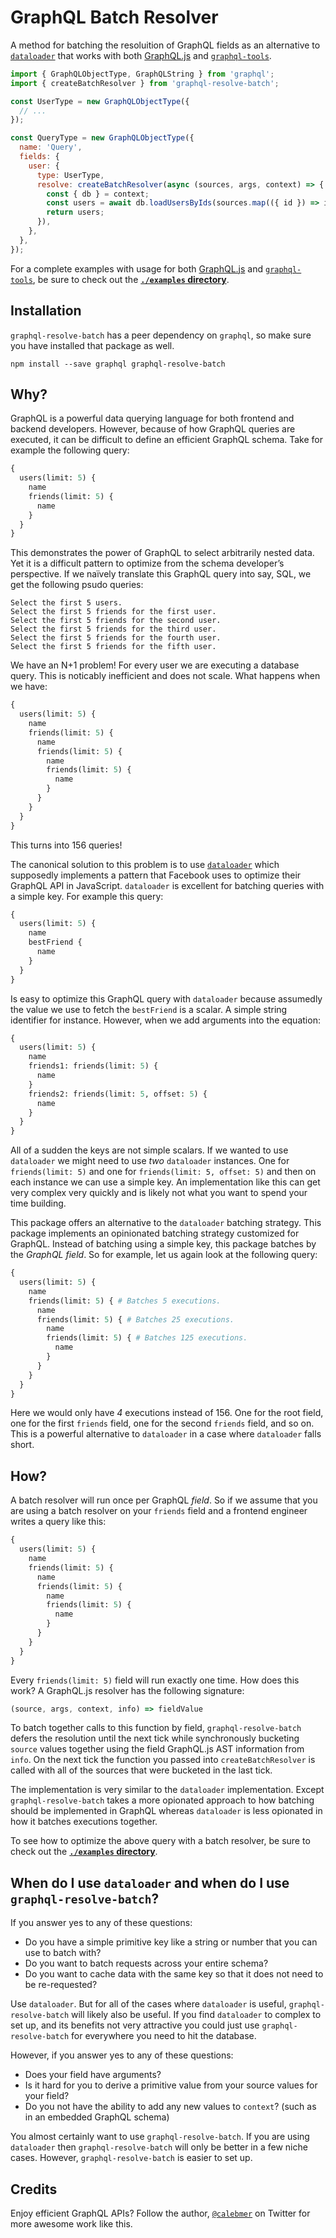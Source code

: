 # GraphQL Batch Resolver

A method for batching the resoluition of GraphQL fields as an alternative to [`dataloader`][] that works with both [GraphQL.js][] and [`graphql-tools`][].

[`dataloader`]: https://github.com/facebook/dataloader

```js
import { GraphQLObjectType, GraphQLString } from 'graphql';
import { createBatchResolver } from 'graphql-resolve-batch';

const UserType = new GraphQLObjectType({
  // ...
});

const QueryType = new GraphQLObjectType({
  name: 'Query',
  fields: {
    user: {
      type: UserType,
      resolve: createBatchResolver(async (sources, args, context) => {
        const { db } = context;
        const users = await db.loadUsersByIds(sources.map(({ id }) => id));
        return users;
      }),
    },
  },
});
```

For a complete examples with usage for both [GraphQL.js][] and [`graphql-tools`][], be sure to check out the [**`./examples` directory**][].

[GraphQL.js]: https://github.com/graphql/graphql-js
[`graphql-tools`]: https://github.com/apollographql/graphql-tools
[**`./examples` directory**]: https://github.com/calebmer/graphql-resolve-batch/tree/master/examples

## Installation

`graphql-resolve-batch` has a peer dependency on `graphql`, so make sure you have installed that package as well.

```
npm install --save graphql graphql-resolve-batch
```

[`graphql`]: https://github.com/graphql/graphql-js

## Why?

GraphQL is a powerful data querying language for both frontend and backend developers. However, because of how GraphQL queries are executed, it can be difficult to define an efficient GraphQL schema. Take for example the following query:

```graphql
{
  users(limit: 5) {
    name
    friends(limit: 5) {
      name
    }
  }
}
```

This demonstrates the power of GraphQL to select arbitrarily nested data. Yet it is a difficult pattern to optimize from the schema developer’s perspective. If we naïvely translate this GraphQL query into say, SQL, we get the following psudo queries:

```
Select the first 5 users.
Select the first 5 friends for the first user.
Select the first 5 friends for the second user.
Select the first 5 friends for the third user.
Select the first 5 friends for the fourth user.
Select the first 5 friends for the fifth user.
```

We have an N+1 problem! For every user we are executing a database query. This is noticably inefficient and does not scale. What happens when we have:

```graphql
{
  users(limit: 5) {
    name
    friends(limit: 5) {
      name
      friends(limit: 5) {
        name
        friends(limit: 5) {
          name
        }
      }
    }
  }
}
```

This turns into 156 queries!

The canonical solution to this problem is to use [`dataloader`][] which supposedly implements a pattern that Facebook uses to optimize their GraphQL API in JavaScript. `dataloader` is excellent for batching queries with a simple key. For example this query:

[`dataloader`]: https://github.com/facebook/dataloader

```graphql
{
  users(limit: 5) {
    name
    bestFriend {
      name
    }
  }
}
```

Is easy to optimize this GraphQL query with `dataloader` because assumedly the value we use to fetch the `bestFriend` is a scalar. A simple string identifier for instance. However, when we add arguments into the equation:

```graphql
{
  users(limit: 5) {
    name
    friends1: friends(limit: 5) {
      name
    }
    friends2: friends(limit: 5, offset: 5) {
      name
    }
  }
}
```

All of a sudden the keys are not simple scalars. If we wanted to use `dataloader` we might need to use *two* `dataloader` instances. One for `friends(limit: 5)` and one for `friends(limit: 5, offset: 5)` and then on each instance we can use a simple key. An implementation like this can get very complex very quickly and is likely not what you want to spend your time building.

This package offers an alternative to the `dataloader` batching strategy. This package implements an opinionated batching strategy customized for GraphQL. Instead of batching using a simple key, this package batches by the *GraphQL field*. So for example, let us again look at the following query:

```graphql
{
  users(limit: 5) {
    name
    friends(limit: 5) { # Batches 5 executions.
      name
      friends(limit: 5) { # Batches 25 executions.
        name
        friends(limit: 5) { # Batches 125 executions.
          name
        }
      }
    }
  }
}
```

Here we would only have *4* executions instead of 156. One for the root field, one for the first `friends` field, one for the second `friends` field, and so on. This is a powerful alternative to `dataloader` in a case where `dataloader` falls short.

## How?

A batch resolver will run once per GraphQL *field*. So if we assume that you are using a batch resolver on your `friends` field and a frontend engineer writes a query like this:

```graphql
{
  users(limit: 5) {
    name
    friends(limit: 5) {
      name
      friends(limit: 5) {
        name
        friends(limit: 5) {
          name
        }
      }
    }
  }
}
```

Every `friends(limit: 5)` field will run exactly one time. How does this work? A GraphQL.js resolver has the following signature:

```js
(source, args, context, info) => fieldValue
```

To batch together calls to this function by field, `graphql-resolve-batch` defers the resolution until the next tick while synchronously bucketing `source` values together using the field GraphQL.js AST information from `info`. On the next tick the function you passed into `createBatchResolver` is called with all of the sources that were bucketed in the last tick.

The implementation is very similar to the `dataloader` implementation. Except `graphql-resolve-batch` takes a more opionated approach to how batching should be implemented in GraphQL whereas `dataloader` is less opionated in how it batches executions together.

To see how to optimize the above query with a batch resolver, be sure to check out the [**`./examples` directory**][].

[**`./examples` directory**]: https://github.com/calebmer/graphql-resolve-batch/tree/master/examples

## When do I use `dataloader` and when do I use `graphql-resolve-batch`?

If you answer yes to any of these questions:

- Do you have a simple primitive key like a string or number that you can use to batch with?
- Do you want to batch requests across your entire schema?
- Do you want to cache data with the same key so that it does not need to be re-requested?

Use `dataloader`. But for all of the cases where `dataloader` is useful, `graphql-resolve-batch` will likely also be useful. If you find `dataloader` to complex to set up, and its benefits not very attractive you could just use `graphql-resolve-batch` for everywhere you need to hit the database.

However, if you answer yes to any of these questions:

- Does your field have arguments?
- Is it hard for you to derive a primitive value from your source values for your field?
- Do you not have the ability to add any new values to `context`? (such as in an embedded GraphQL schema)

You almost certainly want to use `graphql-resolve-batch`. If you are using `dataloader` then `graphql-resolve-batch` will only be better in a few niche cases. However, `graphql-resolve-batch` is easier to set up.

## Credits

Enjoy efficient GraphQL APIs? Follow the author, [`@calebmer`][] on Twitter for more awesome work like this.

[`@calebmer`]: http://twitter.com/calebmer
